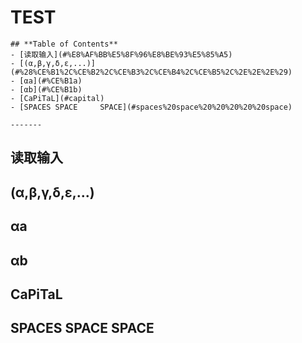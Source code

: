 # TEST

```
## **Table of Contents**
- [读取输入](#%E8%AF%BB%E5%8F%96%E8%BE%93%E5%85%A5)
- [(α,β,γ,δ,ε,...)](#%28%CE%B1%2C%CE%B2%2C%CE%B3%2C%CE%B4%2C%CE%B5%2C%2E%2E%2E%29)
- [αa](#%CE%B1a)
- [αb](#%CE%B1b)
- [CaPiTaL](#capital)
- [SPACES SPACE     SPACE](#spaces%20space%20%20%20%20%20space)

-------

```

## 读取输入

## (α,β,γ,δ,ε,...)

## αa

## αb

## CaPiTaL

## SPACES SPACE     SPACE
